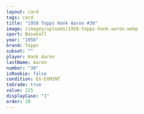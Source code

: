 ```yaml
---
layout: card
tags: card
title: "1958 Topps Hank Aaron #30"
image: /images/uploads/1958-topps-hank-aaron.webp
sport: Baseball
year: "1958"
brand: Topps
subset: ""
player: Hank Aaron
lastName: Aaron
number: "30"
isRookie: false
condition: EX-EXMINT
toGrade: true
value: 225
displayCase: "1"
order: 10
---
```

